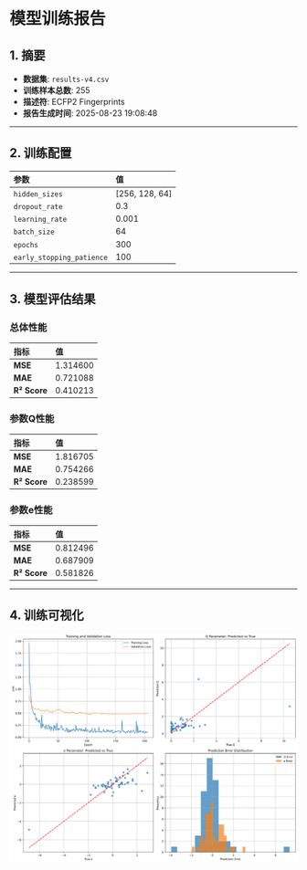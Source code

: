 # 模型训练报告

## 1. 摘要

- **数据集**: `results-v4.csv`
- **训练样本总数**: 255
- **描述符**: ECFP2 Fingerprints
- **报告生成时间**: 2025-08-23 19:08:48

---

## 2. 训练配置

| 参数 | 值 |
| :--- | :--- |
| `hidden_sizes` | [256, 128, 64] |
| `dropout_rate` | 0.3 |
| `learning_rate` | 0.001 |
| `batch_size` | 64 |
| `epochs` | 300 |
| `early_stopping_patience` | 100 |

---

## 3. 模型评估结果

### 总体性能

| 指标 | 值 |
| :--- | :--- |
| **MSE** | 1.314600 |
| **MAE** | 0.721088 |
| **R² Score** | 0.410213 |

### 参数Q性能

| 指标 | 值 |
| :--- | :--- |
| **MSE** | 1.816705 |
| **MAE** | 0.754266 |
| **R² Score** | 0.238599 |

### 参数e性能

| 指标 | 值 |
| :--- | :--- |
| **MSE** | 0.812496 |
| **MAE** | 0.687909 |
| **R² Score** | 0.581826 |

---

## 4. 训练可视化

![训练结果图](training_results.png)

